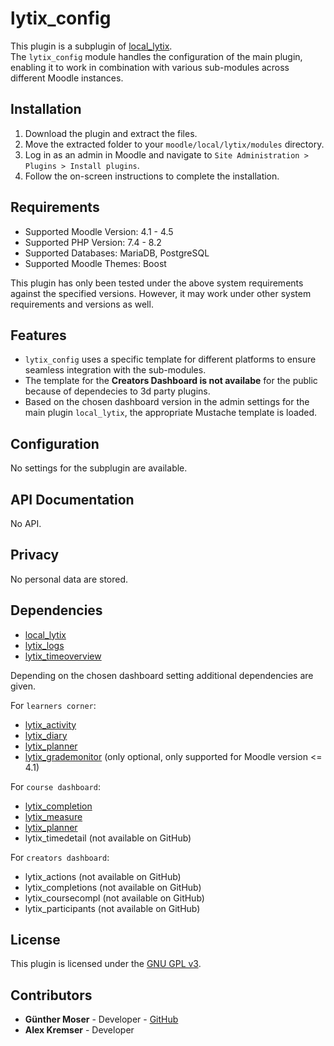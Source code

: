 # lytix\_config

This plugin is a subplugin of [local_lytix](https://github.com/llttugraz/moodle-local_lytix).  
The `lytix_config` module handles the configuration of the main plugin, enabling it to work in combination with various sub-modules across different Moodle instances.

## Installation

1. Download the plugin and extract the files.
2. Move the extracted folder to your `moodle/local/lytix/modules` directory.
3. Log in as an admin in Moodle and navigate to `Site Administration > Plugins > Install plugins`.
4. Follow the on-screen instructions to complete the installation.

## Requirements

- Supported Moodle Version: 4.1 - 4.5
- Supported PHP Version:    7.4 - 8.2
- Supported Databases:      MariaDB, PostgreSQL
- Supported Moodle Themes:  Boost

This plugin has only been tested under the above system requirements against the specified versions.
However, it may work under other system requirements and versions as well.

## Features

- `lytix_config` uses a specific template for different platforms to ensure seamless integration with the sub-modules.
- The template for the **Creators Dashboard is not availabe** for the public because of dependecies to 3d party plugins.
- Based on the chosen dashboard version in the admin settings for the main plugin `local_lytix`, the appropriate Mustache template is loaded.

## Configuration

No settings for the subplugin are available.

## API Documentation

No API.

## Privacy

No personal data are stored.

## Dependencies

- [local_lytix](https://github.com/llttugraz/moodle-local_lytix)
- [lytix_logs](https://github.com/llttugraz/moodle-lytix_logs)
- [lytix_timeoverview](https://github.com/llttugraz/moodle-lytix_timeoverview)

Depending on the chosen dashboard setting additional dependencies are given.

For `learners corner`:

- [lytix_activity](https://github.com/llttugraz/moodle-lytix_activity)
- [lytix_diary](https://github.com/llttugraz/moodle-lytix_diary)
- [lytix_planner](https://github.com/llttugraz/moodle-lytix_planner)
- [lytix_grademonitor](https://github.com/llttugraz/moodle-lytix_grademonitor) (only optional, only supported for Moodle version <= 4.1)

For `course dashboard`:

- [lytix_completion](https://github.com/llttugraz/moodle-lytix_completion)
- [lytix_measure](https://github.com/llttugraz/moodle-lytix_measure)
- [lytix_planner](https://github.com/llttugraz/moodle-lytix_planner)
- lytix_timedetail (not available on GitHub)


For `creators dashboard`:

- lytix_actions (not available on GitHub)
- lytix_completions (not available on GitHub)
- lytix_coursecompl (not available on GitHub)
- lytix_participants (not available on GitHub)


## License

This plugin is licensed under the [GNU GPL v3](https://github.com/llttugraz/moodle-lytix_config?tab=GPL-3.0-1-ov-file).

## Contributors

- **Günther Moser** - Developer - [GitHub](https://github.com/ghinta)
- **Alex Kremser** - Developer
